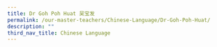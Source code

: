 ```yaml
---
title: Dr Goh Poh Huat 吴宝发
permalink: /our-master-teachers/Chinese-Language/Dr-Goh-Poh-Huat/
description: ""
third_nav_title: Chinese Language
---
```

